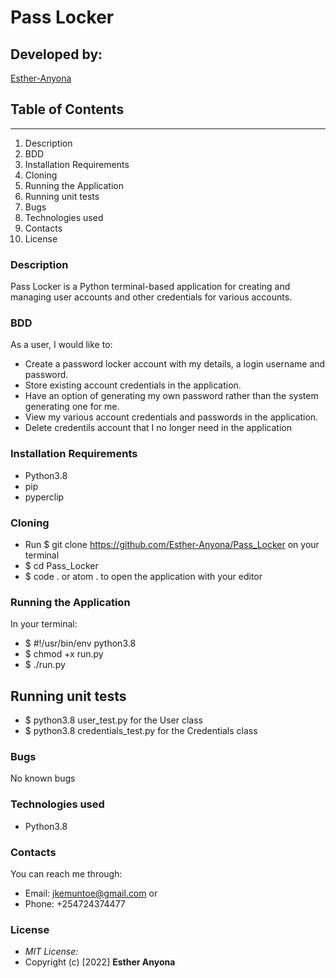 # Pass Locker
## Developed by:
[Esther-Anyona](https://github.com/Esther-Anyona)

## Table of Contents
<hr>

1. Description
1. BDD
1. Installation Requirements
1. Cloning
1. Running the Application
1. Running unit tests
1. Bugs
1. Technologies used
1. Contacts
1. License



### Description
Pass Locker is a Python terminal-based application for creating and managing user accounts and other credentials for various accounts.

### BDD
As a user, I would like to:
* Create a password locker account with my details, a login username and password.
* Store existing account credentials in the application.
* Have an option of generating my own password rather than the system generating one for me.
* View my various account credentials and passwords in the application.
* Delete credentils account that I no longer need in the application


### Installation Requirements
* Python3.8
* pip
* pyperclip

### Cloning
* Run $ git clone https://github.com/Esther-Anyona/Pass_Locker on your terminal
* $ cd Pass_Locker
* $ code . or atom . to open the application with your editor

### Running the Application
In your terminal:
* $ #!/usr/bin/env python3.8
* $ chmod +x run.py
* $ ./run.py

## Running unit tests
* $ python3.8 user_test.py for the User class
* $ python3.8 credentials_test.py for the Credentials class

### Bugs
No known bugs

### Technologies used
* Python3.8

### Contacts
You can reach me through:
* Email: jkemuntoe@gmail.com or
* Phone: +254724374477

### License
* *MIT License:*
* Copyright (c) [2022] **Esther Anyona**